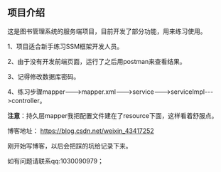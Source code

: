 ## 项目介绍

这是图书管理系统的服务端项目，目前开发了部分功能，用来练习使用。

1、项目适合新手练习SSM框架开发人员。

2、由于没有开发前端页面，运行了之后用postman来查看结果。

3、记得修改数据库密码。

4、练习步骤mapper--->mapper.xml--->service--->serviceImpl--->controller。

**注意**：持久层mapper我把配置文件建在了resource下面，这样看着舒服点。

博客地址： https://blog.csdn.net/weixin_43417252 

刚开始写博客，以后会把踩的坑给记录下来。



如有问题请联系qq:1030090979；

